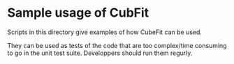# Sample usage of CubFit

Scripts in this directory give examples of how CubeFit can be used.

They can be used as tests of the code that are too complex/time
consuming to go in the unit test suite. Developpers should run them
regurly.
